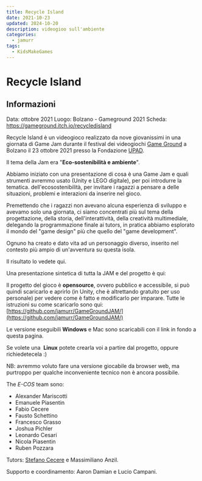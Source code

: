 ```yaml
---
title: Recycle Island
date: 2021-10-23
updated: 2024-10-20
description: videogioo sull'ambiente
categories:
  - jamurr
tags:
  - KidsMakeGames
---
```


# Recycle Island

## Informazioni
Data: ottobre 2021
Luogo: Bolzano - Gameground 2021
Scheda: https://gameground.itch.io/recycledisland

Recycle Island è un videogioco realizzato da nove giovanissimi in una giornata di Game Jam durante il festival dei videogiochi [Game Ground](https://www.gameground.it/) a Bolzano il 23 ottobre 2021 presso la Fondazione [UPAD](https://www.upad.it/).

Il tema della Jam era "**Eco-sostenibilità e ambiente**".  

Abbiamo iniziato con una presentazione di cosa è una Game Jam e quali strumenti avremmo usato (Unity e LEGO digitale), per poi introdurre la tematica. dell'ecosostenibilità, per invitare i ragazzi a pensare a delle situazioni, problemi e interazioni da inserire nel gioco.

Premettendo che i ragazzi non avevano alcuna esperienza di sviluppo e avevamo solo una giornata, ci siamo concentrati più sul tema della progettazione, della storia, dell'interattività, della creatività multimediale, delegando la programmazione finale ai tutors, in pratica abbiamo esplorato il mondo del "game design" più che quello del "game development".  

Ognuno ha creato e dato vita ad un personaggio diverso, inserito nel contesto più ampio di un'avventura su questa isola.  

Il risultato lo vedete qui.

Una presentazione sintetica di tutta la JAM e del progetto è qui:

Il progetto del gioco è **opensource**, ovvero pubblico e accessibile, si può quindi scaricarlo e aprirlo (in Unity, che è altrettando gratuito per uso personale) per vedere come è fatto e modificarlo per imparare. Tutte le istruzioni su come scaricarlo sono qui: [https://github.com/jamurr/GameGroundJAM/](https://github.com/jamurr/GameGroundJAM/)  

Le versione eseguibili **Windows** e Mac sono scaricabili con il link in fondo a questa pagina.

Se volete una  **Linux** potete crearla voi a partire dal progetto, oppure richiedetecela :)  

NB: avremmo voluto fare una versione giocabile da browser web, ma purtroppo per qualche inconveniente tecnico non è ancora possibile.  

The _E-COS_ team sono:

- Alexander Mariscotti
- Emanuele Piasentin
- Fabio Cecere
- Fausto Schettino
- Francesco Grasso
- Joshua Pichler
- Leonardo Cesari
- Nicola Piasentin
- Ruben Pozzara

Tutors: [Stefano Cecere](https://stefanocecere.com/) e Massimiliano Anzil.

Supporto e coordinamento: Aaron Damian e Lucio Campani.
